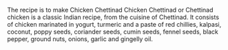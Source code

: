 The recipe is to make Chicken Chettinad
Chicken Chettinad or Chettinad chicken is a classic Indian recipe, from the cuisine of Chettinad. It consists of chicken marinated in yogurt, turmeric and a paste of red chillies, kalpasi, coconut, poppy seeds, coriander seeds, cumin seeds, fennel seeds, black pepper, ground nuts, onions, garlic and gingelly oil.